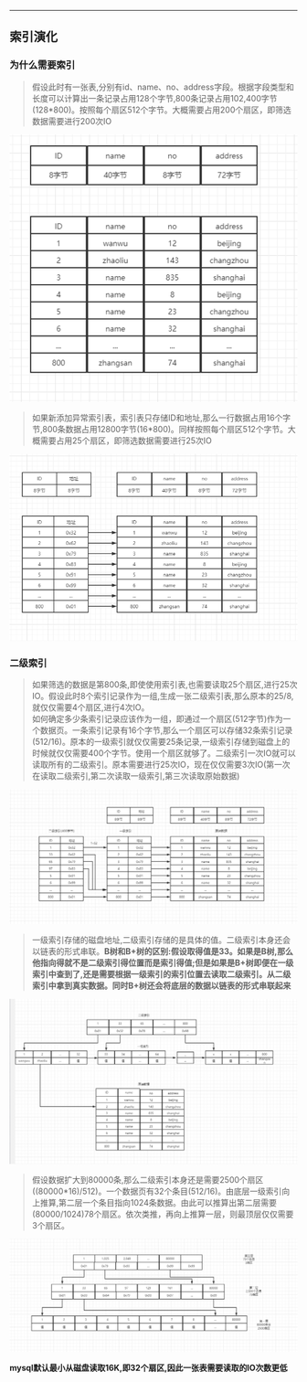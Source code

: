  
---
## 索引演化

### 为什么需要索引
> 假设此时有一张表,分别有id、name、no、address字段。根据字段类型和长度可以计算出一条记录占用128个字节,800条记录占用102,400字节(128*800)。按照每个扇区512个字节。大概需要占用200个扇区，即筛选数据需要进行200次IO

![基础数据](2022-09-12-19-46-32.png)

> 如果新添加异常索引表，索引表只存储ID和地址,那么一行数据占用16个字节,800条数据占用12800字节(16*800)。同样按照每个扇区512个字节。大概需要占用25个扇区，即筛选数据需要进行25次IO

![索引表](2022-09-12-19-52-37.png)

### 二级索引
> 如果筛选的数据是第800条,即使使用索引表,也需要读取25个扇区,进行25次IO。假设此时8个索引记录作为一组,生成一张二级索引表,那么原本的25/8,就仅仅需要4个扇区,进行4次IO。  
> 如何确定多少条索引记录应该作为一组，即通过一个扇区(512字节)作为一个数据页。一条索引记录有16个字节,那么一个扇区可以存储32条索引记录(512/16)。原本的一级索引就仅仅需要25条记录,一级索引存储到磁盘上的时候就仅仅需要400个字节。使用一个扇区就够了。二级索引一次IO就可以读取所有的二级索引。原本需要进行25次IO，现在仅仅需要3次IO(第一次在读取二级索引,第二次读取一级索引,第三次读取原始数据)

![](2022-09-12-20-12-34.png)

> 一级索引存储的磁盘地址,二级索引存储的是具体的值。二级索引本身还会以链表的形式串联。**B树和B+树的区别:假设取得值是33。如果是B树,那么他指向得就不是二级索引得位置而是索引得值;但是如果是B+树即便在一级索引中查到了,还是需要根据一级索引的索引位置去读取二级索引。从二级索引中拿到真实数据。同时B+树还会将底层的数据以链表的形式串联起来**

![](2022-09-12-20-35-09.png)

> 假设数据扩大到80000条,那么二级索引本身还是需要2500个扇区((80000*16)/512)。一个数据页有32个条目(512/16)。由底层一级索引向上推算,第二层一个条目指向1024条数据。由此可以推算出第二层需要(80000/1024)78个扇区。依次类推，再向上推算一层，则最顶层仅仅需要3个扇区。

![](2022-09-12-21-07-53.png)

**mysql默认最小从磁盘读取16K,即32个扇区,因此一张表需要读取的IO次数更低**
